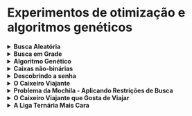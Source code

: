 # Experimentos de otimização e algoritmos genéticos

<details><summary><b> Busca Aleatória </b></summary>
<p></p>
<p align="justify"> O primeiro experimento trás uma discussão sobre otimização para o problema da caixa binária. Neste problema, existem 4 caixas, e cada uma delas pode assumir um valor binário (0 ou 1), o objetivo é encontrar a combinação que tenha a maior soma entre os valores das caixas. Para isso, usa-se a Busca Aleatória, onde de define um espaço de busca, e fazer n testes dentro deste espaço, afim de encontrar o melhor resultado. </p>
    </details>
    
<details><summary><b> Busca em Grade </b></summary>
<p><p/>
    <p align="justify"> Aborda-se novamente o problema da Caixa Binária: existem 4 caixas, e cada uma delas pode assumir um valor binário (0 ou 1), o objetivo é encontrar a combinação que tenha a maior soma entre os valores das caixas. Neste caso, o método usado é o de Busca em Grade. Diferente da Busca Aleatória, aqui não se define um espaço de busca, mas testa-se todas as opções possivéis dentro dos parametros para assim achar o melhor resultado. </p>
    </details>

<details><summary><b> Algoritmo Genético </b></summary>
<p><p/>
<p align="justify"> Algoritmos genéticos são algoritmos inspirados na teoria da evolução de Darwin e são ferramentas poderosas para resolver problemas de otimização. De maneira simples, a estratégia consiste em gerar uma população inicial aleatória e através de seleção, cruzamento e mutação sucessivas, gerar populações seguintes. Se feito de maneira correta, as populações seguintes tendem a ser melhores candidatos para a solução do problema do que as populações anteriores.
</p>
</details>

<details><summary><b> Caixas não-binárias </b></summary>
<p><p/>
<p align="justify">O problema das caixas não-binárias é simples: nós temos um certo número de caixas e cada uma pode conter um número inteiro. O objetivo é encontrar uma combinação de caixas onde a soma dos valores contidos dentro delas é máximo.
</p>
</details>

<details><summary><b> Descobrindo a senha </b></summary>
<p><p/>
<p align="justify">Neste problema, a função objetivo deve saber a senha correta e quantificar de alguma maneira o quão perto ou longe os palpites estão da solução (veja que isso é algo que não temos no mundo real. Nenhum site irá te dizer se você está acertando ou errando seu palpite). O critério de parada deste problema é quando a senha for descoberta.
</p>
</details>

<details><summary><b> O Caixeiro Viajante</b></summary>
<p><p/>
<p align="justify">O problema consiste em descobrir a rota de menor distância entre $n$ pontos no plano cartesiano (ou seja, $n$ pontos com coordenadas $(x,y)$). A rota pode se iniciar em qualquer um dos pontos disponíveis e deve terminar no ponto inicial, visitando todos os demais pontos apenas uma vez. Considere que a rota entre um ponto e outro é a linha reta que liga os dois pontos.</p>
</details>

<details><summary><b> Problema da Mochila - Aplicando Restrições de Busca </b></summary>
<p><p/>
<p align="justify">No problema da mochila você tem um número $n$ de itens disponíveis, cada um com um peso e um valor associado. Sua mochila tem a capacidade de carregar um número $p$ de quilogramas, sendo que mais que isso faz com que sua mochila rasgue e todos os itens dentro dela caiam no chão e se quebrem de maneira catastrófica (indesejado). Sua tarefa é encontrar um conjunto de itens (considerando os $n$ disponíveis) que maximize o valor contido dentro da mochila, porém que tenham um peso dentro da capacidade da mesma.
</p>
</details>

<details><summary><b> O Caixeiro Viajante que Gosta de Viajar</b></summary>
<p><p/>
<p align="justify">Caso muito similar ao Problema do Caixeiro Viajente, contudo, neste caso, o caixeiro possui gasolina infinita e procura fazer a maior rota possivel entre as cidades.</p>
</details>

<details><summary><b> A Liga Ternária Mais Cara</b></summary>
<p><p/>
<p align="justify">As ligas ternárias são compostas por três elementos químicos diferentes, combinados em proporções definidas. Essas ligas desempenham um papel fundamental em diversas áreas, como a indústria, a pesquisa científica e a tecnologia. O objetivo do esperimento é encontrar uma liga de três elementos que tenha o maior custo possível usando um algoritmo genético. </p>
</details>
